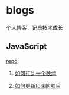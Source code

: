 # blogs

个人博客，记录技术成长

## JavaScript
[repo](https://github.com/jiaoguanwen/javascript-playground)

1. [如何打乱一个数组](https://github.com/jiaoguanwen/blogs/issues/1)

2. [如何更新fork的项目](https://github.com/jiaoguanwen/blogs/issues/2)
